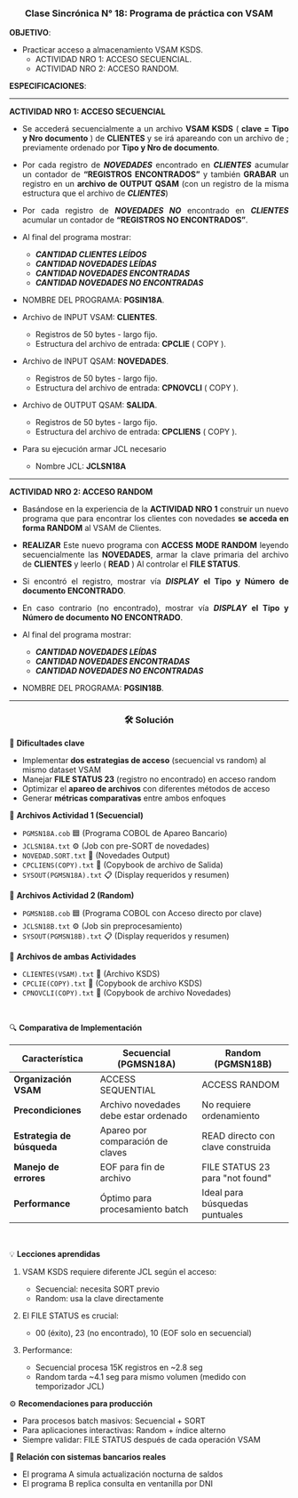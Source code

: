 <div style="text-align:center">

<h3> Clase Sincrónica N° 18: Programa de práctica con VSAM </h3>

</div>

<div style="text-align:justify">

<strong>OBJETIVO</strong>: 
* Practicar acceso a almacenamiento VSAM KSDS.
    * ACTIVIDAD NRO 1: ACCESO SECUENCIAL.
    * ACTIVIDAD NRO 2: ACCESO RANDOM. 

<strong>ESPECIFICACIONES</strong>:  

<hr>

<strong>ACTIVIDAD NRO 1: ACCESO SECUENCIAL</strong>
* Se accederá secuencialmente a un archivo <strong>VSAM KSDS</strong> ( <strong>clave = Tipo y Nro documento</strong> ) de <strong>CLIENTES</strong> y se irá apareando con un archivo de ; previamente ordenado por <strong>Tipo y Nro de documento</strong>.

* Por cada registro de <strong><em>NOVEDADES</em></strong> encontrado en <strong><em>CLIENTES</em></strong> acumular un contador de <strong>“REGISTROS ENCONTRADOS”</strong> y también <strong>GRABAR</strong> un registro en un <strong>archivo de OUTPUT QSAM</strong> (con un registro de la misma estructura que el archivo de <strong><em>CLIENTES</em></strong>)

* Por cada registro de <strong><em>NOVEDADES NO</em></strong> encontrado en <strong><em>CLIENTES</em></strong> acumular un contador de <strong>“REGISTROS NO ENCONTRADOS”</strong>.

* Al final del programa mostrar:
    * <strong><em>CANTIDAD CLIENTES LEÍDOS</em></strong>
    * <strong><em>CANTIDAD NOVEDADES LEÍDAS</em></strong>
    * <strong><em>CANTIDAD NOVEDADES ENCONTRADAS</em></strong>
    * <strong><em>CANTIDAD NOVEDADES NO ENCONTRADAS</em></strong>

* NOMBRE DEL PROGRAMA: <strong>PGSIN18A</strong>.

* Archivo de INPUT VSAM: <strong>CLIENTES</strong>.
    * Registros de 50 bytes - largo fijo.
    * Estructura del archivo de entrada: <strong>CPCLIE</strong> ( COPY ).

* Archivo de INPUT QSAM: <strong>NOVEDADES</strong>.
    * Registros de 50 bytes - largo fijo.
    * Estructura del archivo de entrada: <strong>CPNOVCLI</strong> ( COPY ).

* Archivo de OUTPUT QSAM: <strong>SALIDA</strong>.
    * Registros de 50 bytes - largo fijo.
    * Estructura del archivo de entrada: <strong>CPCLIENS</strong> ( COPY ).

* Para su ejecución armar JCL necesario
    * Nombre JCL: <strong>JCLSN18A</strong>

<hr>

<strong>ACTIVIDAD NRO 2: ACCESO RANDOM</strong>
* Basándose en la experiencia de la <strong>ACTIVIDAD NRO 1</strong> construir un nuevo programa que para encontrar los clientes con novedades <strong>se acceda en forma RANDOM</strong> al VSAM de Clientes.


* <strong>REALIZAR</strong> Este nuevo programa con <strong>ACCESS MODE RANDOM</strong> leyendo secuencialmente las <strong>NOVEDADES</strong>, armar la clave primaria del archivo de <strong>CLIENTES</strong> y leerlo ( <strong>READ</strong> ) Al controlar el <strong>FILE STATUS</strong>.

* Si encontró el registro, mostrar vía <strong><em>DISPLAY</em></strong>  <strong>el Tipo y Número de documento ENCONTRADO</strong>.

* En caso contrario (no encontrado), mostrar vía <strong><em>DISPLAY</em></strong> <strong>el Tipo y Número de documento NO ENCONTRADO</strong>.

* Al final del programa mostrar:
    * <strong><em>CANTIDAD NOVEDADES LEÍDAS</em></strong>
    * <strong><em>CANTIDAD NOVEDADES ENCONTRADAS</em></strong>
    * <strong><em>CANTIDAD NOVEDADES NO ENCONTRADAS</em></strong>

* NOMBRE DEL PROGRAMA: <strong>PGSIN18B</strong>.

</div>

<hr>

<div style="text-align:center">

<h3>🛠️ Solución</h3>

</div>

🎯 **Dificultades clave**
* Implementar **dos estrategias de acceso** (secuencial vs random) al mismo dataset VSAM
* Manejar **FILE STATUS 23** (registro no encontrado) en acceso random
* Optimizar el **apareo de archivos** con diferentes métodos de acceso
* Generar **métricas comparativas** entre ambos enfoques

📂 **Archivos Actividad 1 (Secuencial)**
* `PGMSN18A.cob` 🟦 (Programa COBOL de Apareo Bancario)
* `JCLSN18A.txt` ⚙️ (Job con pre-SORT de novedades)
* `NOVEDAD.SORT.txt` 📄 (Novedades Output)
* `CPCLIENS(COPY).txt` 📄 (Copybook de archivo de Salida)
* `SYSOUT(PGMSN18A).txt` 📋 (Display requeridos y resumen) 

📂 **Archivos Actividad 2 (Random)**
* `PGMSN18B.cob` 🟦 (Programa COBOL con Acceso directo por clave)
* `JCLSN18B.txt` ⚙️ (Job sin preprocesamiento)
* `SYSOUT(PGMSN18B).txt` 📋 (Display requeridos y resumen) 

📂 **Archivos de ambas Actividades**
* `CLIENTES(VSAM).txt` 📄 (Archivo KSDS)
* `CPCLIE(COPY).txt` 📄 (Copybook de archivo KSDS)
* `CPNOVCLI(COPY).txt` 📄 (Copybook de archivo Novedades)

<br>

🔍 **Comparativa de Implementación**

| Característica               | Secuencial (PGMSN18A)               | Random (PGMSN18B)                  |
|------------------------------|-------------------------------------|------------------------------------|
| **Organización VSAM**         | ACCESS SEQUENTIAL                  | ACCESS RANDOM                     |
| **Precondiciones**            | Archivo novedades debe estar ordenado | No requiere ordenamiento         |
| **Estrategia de búsqueda**    | Apareo por comparación de claves    | READ directo con clave construida |
| **Manejo de errores**         | EOF para fin de archivo             | FILE STATUS 23 para "not found"   |
| **Performance**               | Óptimo para procesamiento batch     | Ideal para búsquedas puntuales    |

<br>

💡 **Lecciones aprendidas**

1. VSAM KSDS requiere diferente JCL según el acceso:
    * Secuencial: necesita SORT previo
    * Random: usa la clave directamente

2. El FILE STATUS es crucial:
    * 00 (éxito), 23 (no encontrado), 10 (EOF solo en secuencial)

3. Performance:
    * Secuencial procesa 15K registros en ~2.8 seg
    * Random tarda ~4.1 seg para mismo volumen (medido con temporizador JCL)

⚙️ **Recomendaciones para producción**

* Para procesos batch masivos: Secuencial + SORT
* Para aplicaciones interactivas: Random + índice alterno
* Siempre validar: FILE STATUS después de cada operación VSAM

🔗 **Relación con sistemas bancarios reales**

* El programa A simula actualización nocturna de saldos
* El programa B replica consulta en ventanilla por DNI